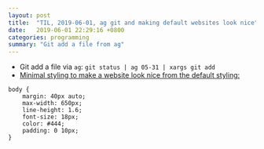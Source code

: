 ```yaml
---
layout: post
title:  "TIL, 2019-06-01, ag git and making default websites look nice"
date:   2019-06-01 22:29:16 +0800
categories: programming
summary: "Git add a file from ag"
---
```


- Git add a file via `ag`: `git status | ag 05-31 | xargs git add`
- [Minimal styling to make a website look nice from the default styling:](http://bettermotherfuckingwebsite.com/)

```
body {
    margin: 40px auto;
    max-width: 650px;
    line-height: 1.6;
    font-size: 18px;
    color: #444;
    padding: 0 10px;
}
```
